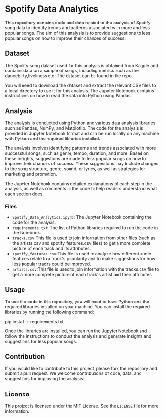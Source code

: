 # Spotify Data Analytics

This repository contains code and data related to the analysis of Spotify song data to identify trends and patterns associated with more and less popular songs. The aim of this analysis is to provide suggestions to less popular songs on how to improve their chances of success.

## Dataset

The Spotify song dataset used for this analysis is obtained from Kaggle and contains data on a sample of songs, including metrics such as the dancebility,liveliness etc. The dataset can be found in the repo

You will need to download the dataset and extract the relevant CSV files to a local directory to use it for this analysis. The Jupyter Notebook contains instructions on how to read the data into Python using Pandas.

## Analysis

The analysis is conducted using Python and various data analysis libraries such as Pandas, NumPy, and Matplotlib. The code for the analysis is provided in Jupyter Notebook format and can be run locally on any machine with Python and the required libraries installed.

The analysis involves identifying patterns and trends associated with more successful songs, such as genre, tempo, duration, and more. Based on these insights, suggestions are made to less popular songs on how to improve their chances of success. These suggestions may include changes to the song structure, genre, sound, or lyrics, as well as strategies for marketing and promotion.

The Jupyter Notebook contains detailed explanations of each step in the analysis, as well as comments in the code to help readers understand what each section does.

### Files

- `Spotify_Data_Analytics.ipynb`: The Jupyter Notebook containing the code for the analysis.
- `requirements.txt`: The list of Python libraries required to run the code in the Notebook.
- `tracks.csv`:This file is used to join information from other files (such as the artists.csv and spotify_features.csv files) to get a more complete picture of each track and its attributes.
- `spotify_features.csv`:This file is used to analyze how different audio features relate to a track's popularity and to make suggestions for how less popular tracks could be improved.
- `artists.csv`:This file is used to join information with the tracks.csv file to get a more complete picture of each track's artist and their attributes

## Usage

To use the code in this repository, you will need to have Python and the required libraries installed on your machine. You can install the required libraries by running the following command:

pip install -r requirements.txt


Once the libraries are installed, you can run the Jupyter Notebook and follow the instructions to conduct the analysis and generate insights and suggestions for less popular songs.

## Contribution

If you would like to contribute to this project, please fork the repository and submit a pull request. We welcome contributions of code, data, and suggestions for improving the analysis.

## License

This project is licensed under the MIT License. See the `LICENSE` file for more information.
